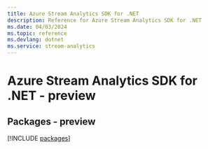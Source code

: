 ```yaml
---
title: Azure Stream Analytics SDK for .NET
description: Reference for Azure Stream Analytics SDK for .NET
ms.date: 04/03/2024
ms.topic: reference
ms.devlang: dotnet
ms.service: stream-analytics
---
```

# Azure Stream Analytics SDK for .NET - preview
## Packages - preview
[!INCLUDE [packages](stream-analytics-index.md)]